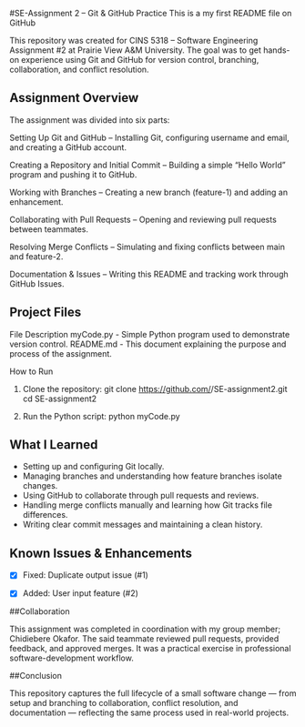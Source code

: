 #SE-Assignment 2 – Git & GitHub Practice
This is a my first README file on GitHub


This repository was created for CINS 5318 – Software Engineering Assignment #2 at Prairie View A&M University.
The goal was to get hands-on experience using Git and GitHub for version control, branching, collaboration, and conflict resolution.


## Assignment Overview

The assignment was divided into six parts:

Setting Up Git and GitHub – Installing Git, configuring username and email, and creating a GitHub account.

Creating a Repository and Initial Commit – Building a simple “Hello World” program and pushing it to GitHub.

Working with Branches – Creating a new branch (feature-1) and adding an enhancement.

Collaborating with Pull Requests – Opening and reviewing pull requests between teammates.

Resolving Merge Conflicts – Simulating and fixing conflicts between main and feature-2.

Documentation & Issues – Writing this README and tracking work through GitHub Issues.


## Project Files
File	Description
myCode.py	- Simple Python program used to demonstrate version control.
README.md	- This document explaining the purpose and process of the assignment.


How to Run
1. Clone the repository: git clone https://github.com/<your-username>/SE-assignment2.git
cd SE-assignment2


2. Run the Python script: python myCode.py


## What I Learned

- Setting up and configuring Git locally.
- Managing branches and understanding how feature branches isolate changes.
- Using GitHub to collaborate through pull requests and reviews.
- Handling merge conflicts manually and learning how Git tracks file differences.
- Writing clear commit messages and maintaining a clean history.


## Known Issues & Enhancements
- [x] Fixed: Duplicate output issue (#1)
- [x] Added: User input feature (#2)


##Collaboration

This assignment was completed in coordination with my group member; Chidiebere Okafor.
The said teammate reviewed pull requests, provided feedback, and approved merges.
It was a practical exercise in professional software-development workflow.


##Conclusion

This repository captures the full lifecycle of a small software change — from setup and branching to collaboration, conflict resolution, and documentation — reflecting the same process used in real-world projects.
